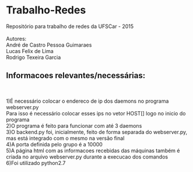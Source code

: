 # Trabalho-Redes
Repositório para trabalho de redes da UFSCar - 2015 <br><br>
Autores: <br>
André de Castro Pessoa Guimaraes <br>
Lucas Felix de Lima <br>
Rodrigo Texeira Garcia <br>

<h2>Informacoes relevantes/necessárias:</h2> <br>

1)É necessário colocar o endereco de ip dos daemons no programa webserver.py <br>
	Para isso é necessário colocar esses ips no vetor HOST[] logo no inicio do programa <br>
2)O programa é feito para funcionar com até 3 daemons <br>
3)O backend.py foi, inicialmente, feito de forma separada do webserver.py, mas está integrado com o mesmo na versão final <br>
4)A porta definida pelo grupo é a 10000 <br>
5)A página html com as informacoes recebidas das máquinas também é criada no arquivo webserver.py durante a execucao dos comandos <br>
6)Foi utilizado python2.7
